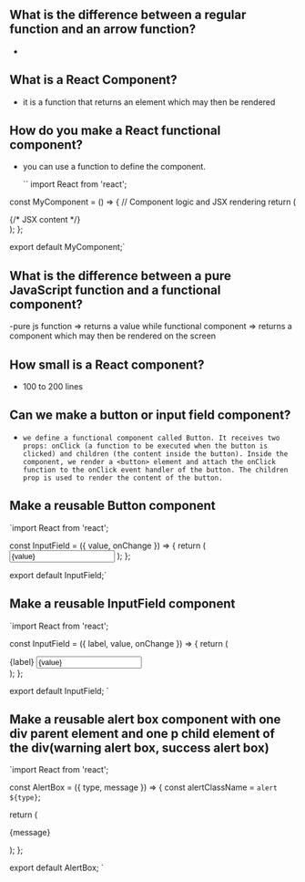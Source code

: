 
## What is the difference between a regular function and an arrow function?

-

## What is a React Component?

- it is a function that returns an element which may then be rendered

## How do you make a React functional component?

- you can use a function to define the component. 
 
  ``
  import React from 'react';

const MyComponent = () => {
  // Component logic and JSX rendering
  return (
    <div>
      {/* JSX content */}
    </div>
  );
};

export default MyComponent;`


## What is the difference between a pure JavaScript function and a functional component?

-pure js function => returns a value while functional component => returns a component which may then be rendered on the screen

## How small is a React component?

- 100 to 200 lines

## Can we make a button or input field component?

- `we define a functional component called Button. It receives two props: onClick (a function to be executed when the button is clicked) and children (the content inside the button). Inside the component, we render a <button> element and attach the onClick function to the onClick event handler of the button. The children prop is used to render the content of the button.`

## Make a reusable Button component

`import React from 'react';

const InputField = ({ value, onChange }) => {
  return (
    <input
      type="text"
      value={value}
      onChange={onChange}
    />
  );
};

export default InputField;`

## Make a reusable InputField component

`import React from 'react';

const InputField = ({ label, value, onChange }) => {
  return (
    <div>
      <label>{label}</label>
      <input
        type="text"
        value={value}
        onChange={onChange}
      />
    </div>
  );
};

export default InputField;
`

## Make a reusable alert box component with one div parent element and one p child element of the div(warning alert box, success alert box)

`import React from 'react';

const AlertBox = ({ type, message }) => {
  const alertClassName = `alert ${type}`;

  return (
    <div className={alertClassName}>
      <p>{message}</p>
    </div>
  );
};

export default AlertBox;
`
